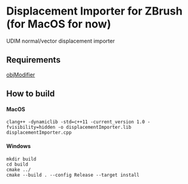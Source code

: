 # Displacement Importer for ZBrush (for MacOS for now)

UDIM normal/vector displacement importer


## Requirements
[objModifier](https://github.com/minoue/objModifier)

## How to build

#### MacOS
```
clang++ -dynamiclib -std=c++11 -current_version 1.0 -fvisibility=hidden -o displacementImporter.lib displacementImporter.cpp
```

#### Windows
```
mkdir build
cd build
cmake ../
cmake --build . --config Release --target install
```
